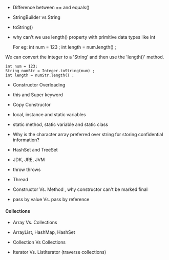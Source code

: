 
- Difference between == and equals()
- StringBuilder vs String
- toString()
- why can't we use length() property with primitive data types like int

    For eg: int num = 123 ; 
            int length = num.length() ; 

We can convert the integer to a 'String' and then use the 'length()' method. 

    int num = 123;
    String numStr = Integer.toString(num) ; 
    int length = numStr.length() ; 

- Constructor Overloading

- this and Super keyword

- Copy Constructor 

- local, instance and static variables

- static method, static variable and static class 

- Why is the character array preferred over string for storing confidential information?

- HashSet and TreeSet

- JDK, JRE, JVM 

- throw throws

- Thread

- Constructor Vs. Method , why constructor can't be marked final 

- pass by value Vs. pass by reference


#### Collections 

- Array Vs. Collections 

- ArrayList, HashMap, HashSet

- Collection Vs Collections

- Iterator Vs. ListIterator (traverse collections)